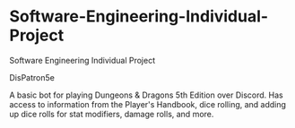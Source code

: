 # Software-Engineering-Individual-Project
Software Engineering Individual Project

DisPatron5e

A basic bot for playing Dungeons & Dragons 5th Edition over Discord. Has access to information from the Player's Handbook, dice rolling, and adding up dice rolls for stat modifiers, damage rolls, and more.  
